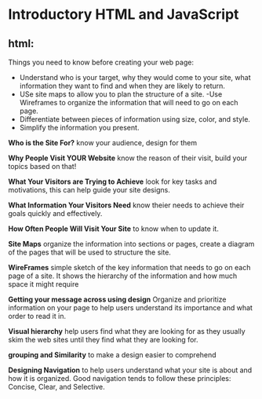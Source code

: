 # Introductory HTML and JavaScript
## html:

Things you need to know before creating your web page:
- Understand who is your target, why they would come to your site, what information they want to find and when they are likely to return.
- USe site maps to allow you to plan the structure of a site.
-Use  Wireframes to organize the information that will need to go on each page.
- Differentiate between pieces of information
using size, color, and style. 
- Simplify the information you present.



**Who is the Site For?** know your audience, design for them


**Why People Visit YOUR Website** know the reason of their visit, build your topics based on that!



**What Your Visitors are Trying to Achieve** look for key tasks and motivations, this can help guide your site designs.



**What Information Your Visitors Need** know theier needs to achieve their goals quickly and effectively.



**How Often People Will Visit Your Site** to know when to update it.



**Site Maps** organize the information into sections or pages,  create a diagram
of the pages that will be used
to structure the site.



**WireFrames** simple sketch of the key
information that needs to go on each page of a
site. It shows the hierarchy of the information
and how much space it might require




**Getting your message across using design** Organize and prioritize information on your page to help users understand its importance and what order to read it in.



**Visual hierarchy**  help users find what they are looking for as they usually skim the web sites until they find what they are looking for.



**grouping and Similarity** to make a
design easier to comprehend



**Designing Navigation** to help users understand what your site is about and how it is organized.
Good navigation tends to follow these principles: Concise, Clear, and Selective.

